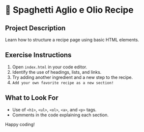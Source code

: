 # 🍝 Spaghetti Aglio e Olio Recipe

## Project Description

Learn how to structure a recipe page using basic HTML elements.

## Exercise Instructions

1. Open `index.html` in your code editor.
2. Identify the use of headings, lists, and links.
3. Try adding another ingredient and a new step to the recipe.
4. `Add your own favorite recipe as a new section!`

## What to Look For

-   Use of `<h1>`, `<ul>`, `<ol>`, `<a>`, and `<p>` tags.
-   Comments in the code explaining each section.

Happy coding!
